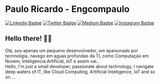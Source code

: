# Paulo Ricardo - Engcompaulo

[![Linkedin Badge](https://img.shields.io/badge/-LinkedIn-blue?style=flat&logo=LinkedIn&logoColor=white)](https://www.linkedin.com/in/engcompaulo/)
[![Twitter Badge](https://img.shields.io/badge/-Twitter-1ca0f1?style=flat&logo=Twitter&logoColor=white)](https://twitter.com/engcompaulo)
[![Medium Badge](https://img.shields.io/badge/-Medium-000?style=flat&logo=Medium&logoColor=white)](https://medium.com/@engcompaulo)
[![Instagram Badge](https://img.shields.io/badge/-Instagram-C13584?style=flat&logo=Instagram&logoColor=white)](https://www.instagram.com/engcompaulotic/)

## Hello there! ✌🏻

Olá, sou apenas um pequeno desenvolvedor, um apaixonado por tecnnoligia, navego em aguas profundas da TI, como Computação em Nuvem, Inteligencia Artificial, IoT e assim vai...   
Hello, I'm just a small developer, passionate about technology, I navigate deep waters of IT, like Cloud Computing, Artificial Intelligence, IoT and so on ...



